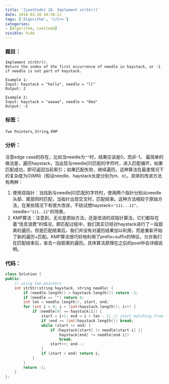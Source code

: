 ```yaml
---
title: '[LeetCode] 28. Implement strStr()'
date: 2018-03-28 10:38:11
tags: ['Algorithm', 'C/C++']
categories:
- [Algorithm, LeetCode]
visible: hide
---
```


### 题目：

    Implement strStr().
    Return the index of the first occurrence of needle in haystack, or -1 if needle is not part of haystack.

    Example 1:
    Input: haystack = "hello", needle = "ll"
    Output: 2

    Example 2:
    Input: haystack = "aaaaa", needle = "bba"
    Output: -1

### 标签：
`Two Pointers`, `String`, `KMP`

### 分析：
注意edge case的存在，比如当needle为`""`时，结果应该是0，而非-1。
最简单的做法是，遍历haystack，当出现与needle[0]匹配的字符时，进入匹配循环，如果匹配成功，即可返回当前索引；如果匹配失败，继续遍历。这种算法在最差情况下的复杂度为$O(MN)$（假设needle、haystack长度分别为$m$、$n$）。具体的改进方法有两种：
1. 使用双指针：当找到与needle[0]匹配的字符时，使用两个指针分别从needle头部、尾部同时匹配，当指针出现交叉时，匹配结束。这种方法相较于原始方法，在某些情况下有很大改进，不妨试想haystack=`"111...11"`、needle=`"111..12"`的场景。
2. KMP算法：注意到，无论是原始方法，还是改进的双指针算法，它们都存在着“信息浪费”的情况，即匹配过程中，我们其实已经对haystack进行了一段距离的遍历，但是匹配结束后，我们并没有对遍历结果加以利用，而是重新开始了新的遍历+匹配。KMP算法很巧妙地利用了prefix=suffix的特征，允许我们在匹配结束后，省去一段距离的遍历。具体算法原理在之后的post中会详细说明。

### 代码：

``` c++
class Solution {
public:
    // using two pointers
    int strStr(string haystack, string needle) {
        if (needle.length() > haystack.length()) return -1;
        if (needle == "") return 0;
        int len = needle.length(), start, end;
        for (int i = 0; i < (int)haystack.length(); i++) {
            if (needle[0] == haystack[i]) {
                start = i+1; end = i + len - 1; // start matching from both sides.
                if (end >= (int)haystack.length()) break;
                while (start <= end) {
                    if (haystack[start] != needle[start-i] ||
                        haystack[end] != needle[end-i])
                        break;
                    start++; end--;
                }
                if (start > end) return i;
            }
        }
        return -1;
    }
};
```
